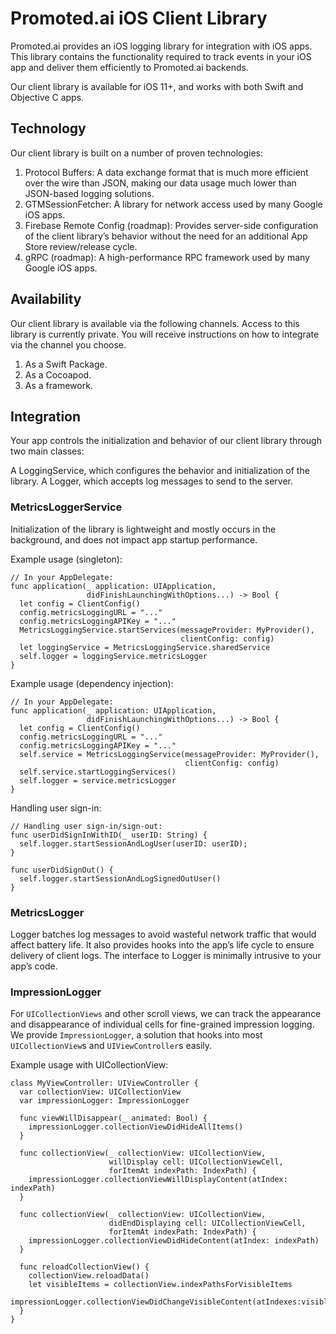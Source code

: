 # Promoted.ai iOS Client Library
Promoted.ai provides an iOS logging library for integration with iOS apps. This library contains the functionality required to track events in your iOS app and deliver them efficiently to Promoted.ai backends.

Our client library is available for iOS 11+, and works with both Swift and Objective C apps.

## Technology
Our client library is built on a number of proven technologies:

1. Protocol Buffers: A data exchange format that is much more efficient over the wire than JSON, making our data usage much lower than JSON-based logging solutions.
1. GTMSessionFetcher: A library for network access used by many Google iOS apps.
1. Firebase Remote Config (roadmap): Provides server-side configuration of the client library’s behavior without the need for an additional App Store review/release cycle.
1. gRPC (roadmap): A high-performance RPC framework used by many Google iOS apps.

## Availability
Our client library is available via the following channels. Access to this library is currently private. You will receive instructions on how to integrate via the channel you choose.

1. As a Swift Package.
1. As a Cocoapod.
1. As a framework.

## Integration
Your app controls the initialization and behavior of our client library through two main classes:

A LoggingService, which configures the behavior and initialization of the library. 
A Logger, which accepts log messages to send to the server. 

### MetricsLoggerService
Initialization of the library is lightweight and mostly occurs in the background, and does not impact app startup performance.

Example usage (singleton):
~~~
// In your AppDelegate:
func application(_ application: UIApplication,
                 didFinishLaunchingWithOptions...) -> Bool {
  let config = ClientConfig()
  config.metricsLoggingURL = "..."
  config.metricsLoggingAPIKey = "..."
  MetricsLoggingService.startServices(messageProvider: MyProvider(),
                                      clientConfig: config)
  let loggingService = MetricsLoggingService.sharedService
  self.logger = loggingService.metricsLogger
}
~~~

Example usage (dependency injection):
~~~
// In your AppDelegate:
func application(_ application: UIApplication,
                 didFinishLaunchingWithOptions...) -> Bool {
  let config = ClientConfig()
  config.metricsLoggingURL = "..."
  config.metricsLoggingAPIKey = "..."
  self.service = MetricsLoggingService(messageProvider: MyProvider(),
                                       clientConfig: config)
  self.service.startLoggingServices()
  self.logger = service.metricsLogger
}
~~~

Handling user sign-in:
~~~
// Handling user sign-in/sign-out:
func userDidSignInWithID(_ userID: String) {
  self.logger.startSessionAndLogUser(userID: userID);
}

func userDidSignOut() {
  self.logger.startSessionAndLogSignedOutUser()
}
~~~

### MetricsLogger
Logger batches log messages to avoid wasteful network traffic that would affect battery life. It also provides hooks into the app’s life cycle to ensure delivery of client logs. The interface to Logger is minimally intrusive to your app’s code.

### ImpressionLogger
For `UICollectionViews` and other scroll views, we can track the appearance and disappearance of individual cells for fine-grained impression logging. We provide `ImpressionLogger`, a solution that hooks into most `UICollectionView`s and `UIViewController`s easily.

Example usage with UICollectionView:
~~~
class MyViewController: UIViewController {
  var collectionView: UICollectionView
  var impressionLogger: ImpressionLogger

  func viewWillDisappear(_ animated: Bool) {
    impressionLogger.collectionViewDidHideAllItems()
  }

  func collectionView(_ collectionView: UICollectionView,
                      willDisplay cell: UICollectionViewCell,
                      forItemAt indexPath: IndexPath) {
    impressionLogger.collectionViewWillDisplayContent(atIndex: indexPath)
  }
   
  func collectionView(_ collectionView: UICollectionView,
                      didEndDisplaying cell: UICollectionViewCell,
                      forItemAt indexPath: IndexPath) {
    impressionLogger.collectionViewDidHideContent(atIndex: indexPath)
  }

  func reloadCollectionView() {
    collectionView.reloadData()
    let visibleItems = collectionView.indexPathsForVisibleItems
    impressionLogger.collectionViewDidChangeVisibleContent(atIndexes:visibleItems)
  }
}
~~~
